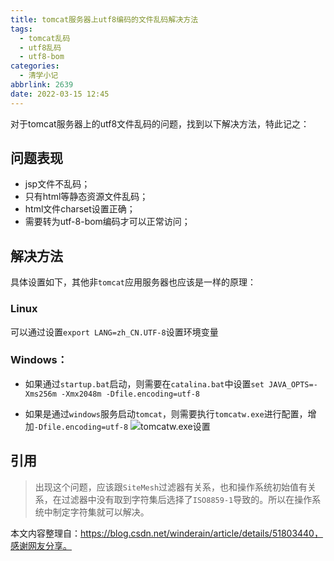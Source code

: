 ```yaml
---
title: tomcat服务器上utf8编码的文件乱码解决方法
tags:
  - tomcat乱码
  - utf8乱码
  - utf8-bom
categories:
  - 清学小记
abbrlink: 2639
date: 2022-03-15 12:45
---
```


对于tomcat服务器上的utf8文件乱码的问题，找到以下解决方法，特此记之：

## 问题表现

- jsp文件不乱码；
- 只有html等静态资源文件乱码；
- html文件charset设置正确；
- 需要转为utf-8-bom编码才可以正常访问；

<!-- more -->

## 解决方法
具体设置如下，其他非```tomcat```应用服务器也应该是一样的原理：

### Linux

可以通过设置```export LANG=zh_CN.UTF-8```设置环境变量

### Windows：

- 如果通过```startup.bat```启动，则需要在```catalina.bat```中设置```set JAVA_OPTS=-Xms256m -Xmx2048m -Dfile.encoding=utf-8```

- 如果是通过```windows```服务启动```tomcat```，则需要执行```tomcatw.exe```进行配置，增加```-Dfile.encoding=utf-8```
![tomcatw.exe设置](https://bmqy-image-1254016607.cos.ap-beijing.myqcloud.com/upload%2F20160701175412123.jpg)

## 引用

> 出现这个问题，应该跟```SiteMesh```过滤器有关系，也和操作系统初始值有关系，在过滤器中没有取到字符集后选择了```ISO8859-1```导致的。所以在操作系统中制定字符集就可以解决。

本文内容整理自：https://blog.csdn.net/winderain/article/details/51803440，感谢网友分享。